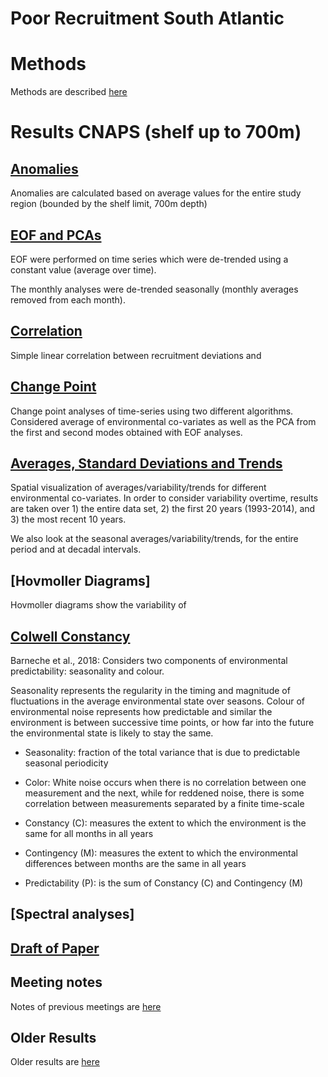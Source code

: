 Poor Recruitment South Atlantic
================

# Methods

Methods are described
[here](https://github.com/AnaVaz-NOAA/Poor-Recruitment-South-Atlantic/blob/main/Pages/Methods_readme.md)

# Results CNAPS (shelf up to 700m)

## [Anomalies](https://github.com/AnaVaz-NOAA/Poor-Recruitment-South-Atlantic/blob/main/Pages/CNAPS_anomalies.md)

Anomalies are calculated based on average values for the entire study
region (bounded by the shelf limit, 700m depth)

## [EOF and PCAs](https://github.com/AnaVaz-NOAA/Poor-Recruitment-South-Atlantic/blob/main/Pages/CNAPS_EOF.md)

EOF were performed on time series which were de-trended using a constant
value (average over time).

The monthly analyses were de-trended seasonally (monthly averages
removed from each month).

## [Correlation](https://github.com/AnaVaz-NOAA/Poor-Recruitment-South-Atlantic/blob/main/Pages/Correlations.md)

Simple linear correlation between recruitment deviations and

## [Change Point](https://github.com/AnaVaz-NOAA/Poor-Recruitment-South-Atlantic/blob/main/Pages/ChangePoint.md)

Change point analyses of time-series using two different algorithms.
Considered average of environmental co-variates as well as the PCA from
the first and second modes obtained with EOF analyses.

## [Averages, Standard Deviations and Trends](https://github.com/AnaVaz-NOAA/Poor-Recruitment-South-Atlantic/blob/main/Pages/AverageTrend.md)

Spatial visualization of averages/variability/trends for different
environmental co-variates. In order to consider variability overtime,
results are taken over 1) the entire data set, 2) the first 20 years
(1993-2014), and 3) the most recent 10 years.

We also look at the seasonal averages/variability/trends, for the entire
period and at decadal intervals.

## \[Hovmoller Diagrams\]

Hovmoller diagrams show the variability of

## [Colwell Constancy](https://github.com/AnaVaz-NOAA/Poor-Recruitment-South-Atlantic/blob/main/Pages/Colwell.md)

Barneche et al., 2018: Considers two components of environmental
predictability: seasonality and colour.

Seasonality represents the regularity in the timing and magnitude of
fluctuations in the average environmental state over seasons. Colour of
environmental noise represents how predictable and similar the
environment is between successive time points, or how far into the
future the environmental state is likely to stay the same.

- Seasonality: fraction of the total variance that is due to predictable
  seasonal periodicity

- Color: White noise occurs when there is no correlation between one
  measurement and the next, while for reddened noise, there is some
  correlation between measurements separated by a finite time-scale

- Constancy (C): measures the extent to which the environment is the
  same for all months in all years

- Contingency (M): measures the extent to which the environmental
  differences between months are the same in all years

- Predictability (P): is the sum of Constancy (C) and Contingency (M)

## \[Spectral analyses\]

## [Draft of Paper](https://github.com/AnaVaz-NOAA/Poor-Recruitment-South-Atlantic/blob/main/poorrecpaper.md)

## Meeting notes

Notes of previous meetings are
[here](https://github.com/AnaVaz-NOAA/Poor-Recruitment-South-Atlantic/blob/main/Pages/MeetingNotes.md)

## Older Results

Older results are
[here](https://github.com/AnaVaz-NOAA/Poor-Recruitment-South-Atlantic/blob/main/Pages/OlderResults.md)
